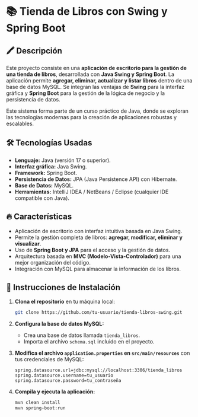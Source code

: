 # 📚 Tienda de Libros con Swing y Spring Boot

## 🖍️ Descripción  
Este proyecto consiste en una **aplicación de escritorio para la gestión de una tienda de libros**, desarrollada con **Java Swing y Spring Boot**. La aplicación permite **agregar, eliminar, actualizar y listar libros** dentro de una base de datos MySQL. Se integran las ventajas de **Swing** para la interfaz gráfica y **Spring Boot** para la gestión de la lógica de negocio y la persistencia de datos.  

Este sistema forma parte de un curso práctico de Java, donde se exploran las tecnologías modernas para la creación de aplicaciones robustas y escalables.  

## 🛠️ Tecnologías Usadas  
- **Lenguaje:** Java (versión 17 o superior).  
- **Interfaz gráfica:** Java Swing.  
- **Framework:** Spring Boot.  
- **Persistencia de Datos:** JPA (Java Persistence API) con Hibernate.  
- **Base de Datos:** MySQL.  
- **Herramientas:** IntelliJ IDEA / NetBeans / Eclipse (cualquier IDE compatible con Java).  

## 🔥 Características  
- Aplicación de escritorio con interfaz intuitiva basada en Java Swing.  
- Permite la gestión completa de libros: **agregar, modificar, eliminar y visualizar**.  
- Uso de **Spring Boot y JPA** para el acceso y la gestión de datos.  
- Arquitectura basada en **MVC (Modelo-Vista-Controlador)** para una mejor organización del código.  
- Integración con MySQL para almacenar la información de los libros.  

## 🚀 Instrucciones de Instalación  
1. **Clona el repositorio** en tu máquina local:  
   ```bash
   git clone https://github.com/tu-usuario/tienda-libros-swing.git
   ```
2. **Configura la base de datos MySQL:**  
   - Crea una base de datos llamada `tienda_libros`.  
   - Importa el archivo `schema.sql` incluido en el proyecto.  

3. **Modifica el archivo `application.properties` en `src/main/resources`** con tus credenciales de MySQL:  
   ```properties
   spring.datasource.url=jdbc:mysql://localhost:3306/tienda_libros
   spring.datasource.username=tu_usuario
   spring.datasource.password=tu_contraseña
   ```

4. **Compila y ejecuta la aplicación:**  
   ```bash
   mvn clean install
   mvn spring-boot:run
   ```

